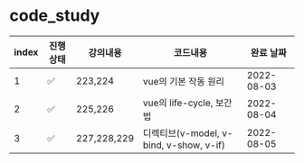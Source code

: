 # code_study

| index | 진행상태           | 강의내용    | 코드내용                                | 완료 날짜  |
| ----- | ------------------ | ----------- | --------------------------------------- | ---------- |
| 1     | :white_check_mark: | 223,224     | vue의 기본 작동 원리                    | 2022-08-03 |
| 2     | :white_check_mark: | 225,226     | vue의 life-cycle, 보간법                | 2022-08-04 |
| 3     | :white_check_mark: | 227,228,229 | 디렉티브(v-model, v-bind, v-show, v-if) | 2022-08-05 |
